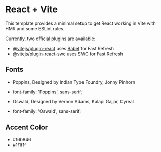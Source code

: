 # React + Vite

This template provides a minimal setup to get React working in Vite with HMR and some ESLint rules.

Currently, two official plugins are available:

- [@vitejs/plugin-react](https://github.com/vitejs/vite-plugin-react/blob/main/packages/plugin-react/README.md) uses [Babel](https://babeljs.io/) for Fast Refresh
- [@vitejs/plugin-react-swc](https://github.com/vitejs/vite-plugin-react-swc) uses [SWC](https://swc.rs/) for Fast Refresh

## Fonts

- Poppins, Designed by Indian Type Foundry, Jonny Pinhorn
- font-family: 'Poppins', sans-serif;

- Oswald, Designed by Vernon Adams, Kalapi Gajjar, Cyreal
- font-family: 'Oswald', sans-serif;

## Accent Color

- #f6b846
- #1f1f1f
